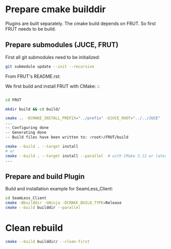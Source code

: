 # Prepare cmake builddir
Plugins are built separately. The cmake build depends on
FRUT. So first FRUT needs to be build.

## Prepare submodules (JUCE, FRUT)
First all git submodules need to be initialized:
```bash
git submodule update --init --recursive
```
From FRUT's README.rst:

We first build and install FRUT with CMake: ::

```bash 

cd FRUT

mkdir build && cd build/

cmake .. -DCMAKE_INSTALL_PREFIX="../prefix" -DJUCE_ROOT="../../JUCE"
...
-- Configuring done
-- Generating done
-- Build files have been written to: <root>/FRUT/build

cmake --build . --target install
# or
cmake --build . --target install --parallel  # with CMake 3.12 or later
...
```
## Prepare and build Plugin

Build and installation example for SeamLess_Client: 
```bash
cd SeamLess_Client
cmake -Bbuilddir -GNinja -DCMAKE_BUILD_TYPE=Release
cmake --build builddir --parallel
```

# Clean rebuild

```bash
cmake --build builddir/ --clean-first
```
